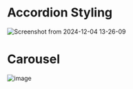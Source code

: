 # Accordion Styling
![Screenshot from 2024-12-04 13-26-09](https://github.com/user-attachments/assets/9d1d37a7-7f1c-462a-87b6-4841e7ca5604)

# Carousel
![image](https://github.com/user-attachments/assets/f96d22c3-426c-4b28-a2da-e3bc7037f36c)
